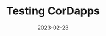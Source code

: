 ---
date: '2023-02-23'
title: "Testing CorDapps"
project: corda
version: 'Corda 5.0 Beta 4'
menu:
  corda5:
    identifier: corda5-develop-test
    parent: corda5-develop
    weight: 7000
section_menu: corda5
draft: "true"
---